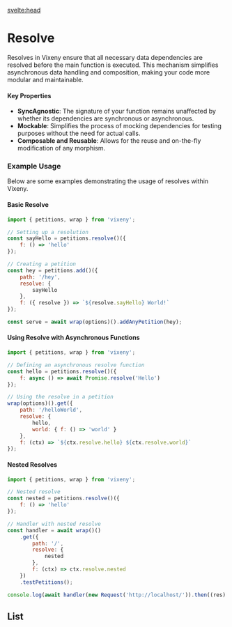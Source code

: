 <script>
  import ListOfComponents from '$lib/components/listofBasic.svelte';

</script>

<svelte:head>

<title>Resolve - Vixeny</title>
  <meta name="description" content="Understanding resolve"/>
  <meta name="keywords" content="resolve, web development, Vixeny framework, FP, functional programming"/>
</svelte:head>

# Resolve

Resolves in Vixeny ensure that all necessary data dependencies are resolved
before the main function is executed. This mechanism simplifies asynchronous
data handling and composition, making your code more modular and maintainable.

#### Key Properties

- **SyncAgnostic**: The signature of your function remains unaffected by whether
  its dependencies are synchronous or asynchronous.
- **Mockable**: Simplifies the process of mocking dependencies for testing
  purposes without the need for actual calls.
- **Composable and Reusable**: Allows for the reuse and on-the-fly modification
  of any morphism.

### Example Usage

Below are some examples demonstrating the usage of resolves within Vixeny.

#### Basic Resolve

```javascript
import { petitions, wrap } from 'vixeny';

// Setting up a resolution
const sayHello = petitions.resolve()({
	f: () => 'hello'
});

// Creating a petition
const hey = petitions.add()({
	path: '/hey',
	resolve: {
		sayHello
	},
	f: ({ resolve }) => `${resolve.sayHello} World!`
});

const serve = await wrap(options)().addAnyPetition(hey);
```

#### Using Resolve with Asynchronous Functions

```javascript
import { petitions, wrap } from 'vixeny';

// Defining an asynchronous resolve function
const hello = petitions.resolve()({
	f: async () => await Promise.resolve('Hello')
});

// Using the resolve in a petition
wrap(options)().get({
	path: '/helloWorld',
	resolve: {
		hello,
		world: { f: () => 'world' }
	},
	f: (ctx) => `${ctx.resolve.hello} ${ctx.resolve.world}`
});
```

#### Nested Resolves

```javascript
import { petitions, wrap } from 'vixeny';

// Nested resolve
const nested = petitions.resolve()({
	f: () => 'hello'
});

// Handler with nested resolve
const handler = await wrap()()
	.get({
		path: '/',
		resolve: {
			nested
		},
		f: (ctx) => ctx.resolve.nested
	})
	.testPetitions();

console.log(await handler(new Request('http://localhost/')).then((res) => res.text()));
```

## List

<ListOfComponents />
